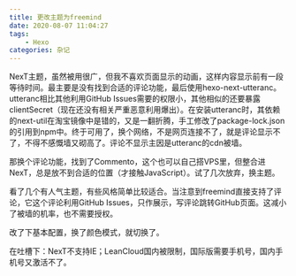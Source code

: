 ```yaml
---
title: 更改主题为freemind
date: 2020-08-07 11:04:27
tags:
    - Hexo
categories: 杂记
---
```


NexT主题，虽然被用很广，但我不喜欢页面显示的动画，这样内容显示前有一段等待时间。最主要是没有找到合适的评论功能，最后使用hexo-next-utteranc。utteranc相比其他利用GitHub Issues需要的权限小，其他相似的还要暴露clientSecret（现在还没有相关严重恶意利用爆出）。在安装utteranc时，其依赖的next-util在淘宝镜像中是错的，又是一翻折腾，手工修改了package-lock.json的引用到npm中。终于可用了，换个网络，不是网页连接不了，就是评论显示不了，不得不感慨墙又砌高了。评论不显示主因是utteranc的cdn被墙。

<!--more-->

那换个评论功能，找到了Commento，这个也可以自己搭VPS里，但整合进NexT，总是放不到合适的位置（才接触JavaScript）。试了几次放弃，换主题。

看了几个有人气主题，有些风格简单比较适合。当注意到freemind直接支持了评论，它这个评论利用GitHub Issues，只作展示，写评论跳转GitHub页面。这减小了被墙的机率，也不需要授权。

改了下基本配置，换了颜色模式，就切换了。

在吐槽下：NexT不支持IE；LeanCloud国内被限制，国际版需要手机号，国内手机号又激活不了。
